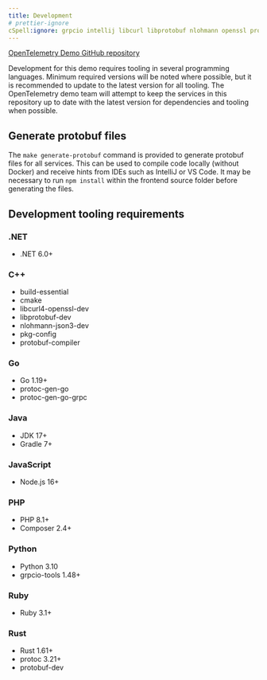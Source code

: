 ```yaml
---
title: Development
# prettier-ignore
cSpell:ignore: grpcio intellij libcurl libprotobuf nlohmann openssl protoc rebar
---
```


[OpenTelemetry Demo GitHub repository](https://github.com/open-telemetry/opentelemetry-demo)

Development for this demo requires tooling in several programming languages.
Minimum required versions will be noted where possible, but it is recommended to
update to the latest version for all tooling. The OpenTelemetry demo team will
attempt to keep the services in this repository up to date with the latest
version for dependencies and tooling when possible.

## Generate protobuf files

The `make generate-protobuf` command is provided to generate protobuf files for
all services. This can be used to compile code locally (without Docker) and
receive hints from IDEs such as IntelliJ or VS Code. It may be necessary to run
`npm install` within the frontend source folder before generating the files.

## Development tooling requirements

### .NET

- .NET 6.0+

### C++

- build-essential
- cmake
- libcurl4-openssl-dev
- libprotobuf-dev
- nlohmann-json3-dev
- pkg-config
- protobuf-compiler

### Go

- Go 1.19+
- protoc-gen-go
- protoc-gen-go-grpc

### Java

- JDK 17+
- Gradle 7+

### JavaScript

- Node.js 16+

### PHP

- PHP 8.1+
- Composer 2.4+

### Python

- Python 3.10
- grpcio-tools 1.48+

### Ruby

- Ruby 3.1+

### Rust

- Rust 1.61+
- protoc 3.21+
- protobuf-dev
